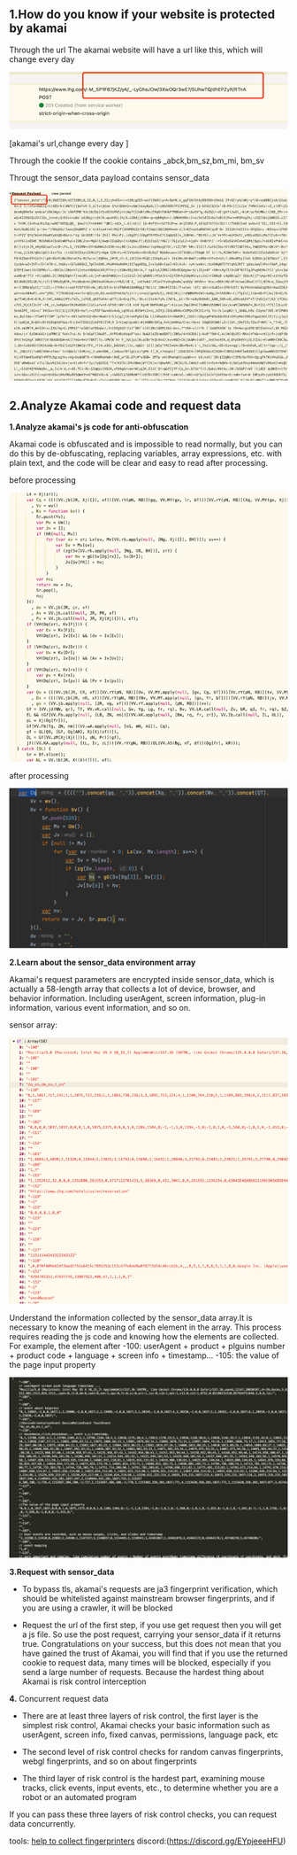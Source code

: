 ## **1.How do you know if your website is protected by akamai**

Through the url
The akamai website will have a url like this, which will change every day

![img.png](img.png)

[akamai's url,change every day ]

Through the cookie
If the cookie contains _abck,bm_sz,bm_mi, bm_sv

Througt the sensor_data
payload contains sensor_data

![img_1.png](img_1.png)



## **2.Analyze Akamai code and request data**

**1.Analyze akamai's js code for anti-obfuscation**

Akamai code is obfuscated and is impossible to read normally, but you can do this by de-obfuscating, replacing variables, array expressions, etc. with plain text, and the code will be clear and easy to read after processing.

before processing

![img_2.png](img_2.png)

after processing

![img_3.png](img_3.png)



**2.Learn about the sensor_data environment array**

Akamai's request parameters are encrypted inside sensor_data, which is actually a 58-length array that collects a lot of device, browser, and behavior information. Including userAgent, screen information, plug-in information, various event information, and so on.

sensor array:

![img_4.png](img_4.png)

Understand the information collected by the sensor_data array.It is necessary to know the meaning of each element in the array. This process requires reading the js code and knowing how the elements are collected. For example, the element after -100: userAgent + product + plguins number + product code + language + screen info + timestamp...
-105: the value of the page input property

![img_5.png](img_5.png)

**3.Request with sensor_data**

- To bypass tls, akamai's requests are ja3 fingerprint verification, which should be whitelisted against mainstream browser fingerprints, and if you are using a crawler, it will be blocked


- Request the url of the first step, if you use get request then you will get a js file. So use the post request, carrying your sensor_data if it returns true. Congratulations on your success, but this does not mean that you have gained the trust of Akamai, you will find that if you use the returned cookie to request data, many times will be blocked, especially if you send a large number of requests. Because the hardest thing about Akamai is risk control interception


**4.** Concurrent request data


- There are at least three layers of risk control, the first layer is the simplest risk control, Akamai checks your basic information such as userAgent, screen info, fixed canvas, permissions, language pack, etc

- The second level of risk control checks for random canvas fingerprints, webgl fingerprints, and so on about fingerprints

- The third layer of risk control is the hardest part, examining mouse tracks, click events, input events, etc., to determine whether you are a robot or an automated program

If you can pass these three layers of risk control checks, you can request data concurrently.

tools: [help to collect fingerprinters](https://github.com/NewStartMe/akamai-v2-browser-fingerprints)
discord:(https://discord.gg/EYpjeeeHFU)



 


